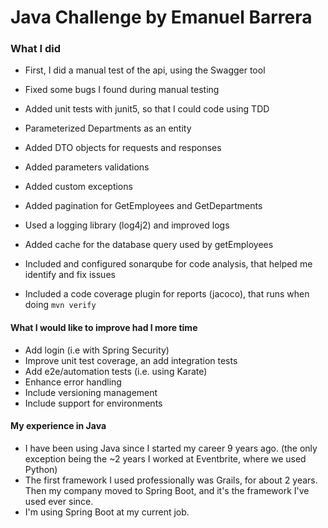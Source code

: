 # Java Challenge by Emanuel Barrera

### What I did

- First, I did a manual test of the api, using the Swagger tool
- Fixed some bugs I found during manual testing
- Added unit tests with junit5, so that I could code using TDD

- Parameterized Departments as an entity
- Added DTO objects for requests and responses
- Added parameters validations
- Added custom exceptions
- Added pagination for GetEmployees and GetDepartments
- Used a logging library (log4j2) and improved logs
- Added cache for the database query used by getEmployees

- Included and configured sonarqube for code analysis, that helped me identify and fix issues
- Included a code coverage plugin for reports (jacoco), that runs when doing `mvn verify`

#### What I would like to improve had I more time

- Add login (i.e with Spring Security)
- Improve unit test coverage, an add integration tests
- Add e2e/automation tests (i.e. using Karate)
- Enhance error handling
- Include versioning management
- Include support for environments

#### My experience in Java

- I have been using Java since I started my career 9 years ago. (the only exception being the ~2 years I worked at Eventbrite, where we used Python)
- The first framework I used professionally was Grails, for about 2 years. Then my company moved to Spring Boot, and it's the framework I've used ever since.
- I'm using Spring Boot at my current job.
